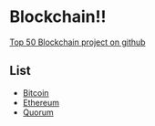 # Blockchain!!

[Top 50 Blockchain project on github](https://medium.com/solidity-weekly/top-50-blockchain-projects-with-the-most-developer-activity-on-github-aa714404a757)

## List
- [Bitcoin](./bitcoin/README.md)
- [Ethereum](./ethereum/README.md)
- [Quorum](./quorum/README.md)
